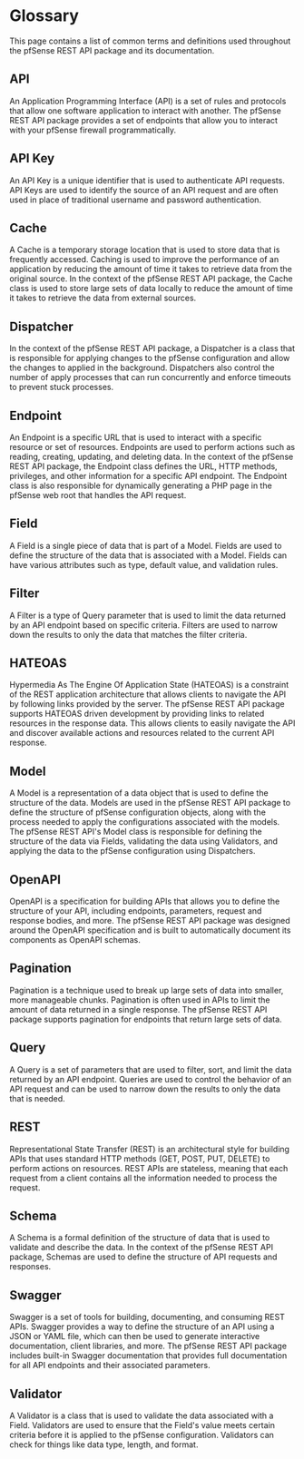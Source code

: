 # Glossary

This page contains a list of common terms and definitions used throughout the pfSense REST API package and its documentation.

## API

An Application Programming Interface (API) is a set of rules and protocols that allow one software application to interact with another. The pfSense REST API package provides a set of endpoints that allow you to interact with your pfSense firewall programmatically.

## API Key

An API Key is a unique identifier that is used to authenticate API requests. API Keys are used to identify the source of an API request and are often used in place of traditional username and password authentication.

## Cache

A Cache is a temporary storage location that is used to store data that is frequently accessed. Caching is used to improve the performance of an application by reducing the amount of time it takes to retrieve data from the original source. In the context of the pfSense REST API package, the Cache class is used to store large sets of data locally to reduce the amount of time it takes to retrieve the data from external sources.

## Dispatcher

In the context of the pfSense REST API package, a Dispatcher is a class that is responsible for applying changes to the pfSense configuration and allow the changes to applied in the background. Dispatchers also control the number of apply processes that can run concurrently and enforce timeouts to prevent stuck processes.

## Endpoint

An Endpoint is a specific URL that is used to interact with a specific resource or set of resources. Endpoints are used to perform actions such as reading, creating, updating, and deleting data. In the context of the pfSense REST API package, the Endpoint class defines the URL, HTTP methods, privileges, and other information for a specific API endpoint. The Endpoint class is also responsible for dynamically generating a PHP page in the pfSense web root that handles the API request.

## Field

A Field is a single piece of data that is part of a Model. Fields are used to define the structure of the data that is associated with a Model. Fields can have various attributes such as type, default value, and validation rules.

## Filter

A Filter is a type of Query parameter that is used to limit the data returned by an API endpoint based on specific criteria. Filters are used to narrow down the results to only the data that matches the filter criteria.

## HATEOAS

Hypermedia As The Engine Of Application State (HATEOAS) is a constraint of the REST application architecture that allows clients to navigate the API by following links provided by the server. The pfSense REST API package supports HATEOAS driven development by providing links to related resources in the response data. This allows clients to easily navigate the API and discover available actions and resources related to the current API response.

## Model

A Model is a representation of a data object that is used to define the structure of the data. Models are used in the pfSense REST API package to define the structure of pfSense configuration objects, along with the process needed to apply the configurations associated with the models. The pfSense REST API's Model class is responsible for defining the structure of the data via Fields, validating the data using Validators, and applying the data to the pfSense configuration using Dispatchers.

## OpenAPI

OpenAPI is a specification for building APIs that allows you to define the structure of your API, including endpoints, parameters, request and response bodies, and more. The pfSense REST API package was designed around the OpenAPI specification and is built to automatically document its components as OpenAPI schemas.

## Pagination

Pagination is a technique used to break up large sets of data into smaller, more manageable chunks. Pagination is often used in APIs to limit the amount of data returned in a single response. The pfSense REST API package supports pagination for endpoints that return large sets of data.

## Query

A Query is a set of parameters that are used to filter, sort, and limit the data returned by an API endpoint. Queries are used to control the behavior of an API request and can be used to narrow down the results to only the data that is needed.

## REST

Representational State Transfer (REST) is an architectural style for building APIs that uses standard HTTP methods (GET, POST, PUT, DELETE) to perform actions on resources. REST APIs are stateless, meaning that each request from a client contains all the information needed to process the request.

## Schema

A Schema is a formal definition of the structure of data that is used to validate and describe the data. In the context of the pfSense REST API package, Schemas are used to define the structure of API requests and responses.

## Swagger

Swagger is a set of tools for building, documenting, and consuming REST APIs. Swagger provides a way to define the structure of an API using a JSON or YAML file, which can then be used to generate interactive documentation, client libraries, and more. The pfSense REST API package includes built-in Swagger documentation that provides full documentation for all API endpoints and their associated parameters.

## Validator

A Validator is a class that is used to validate the data associated with a Field. Validators are used to ensure that the Field's value meets certain criteria before it is applied to the pfSense configuration. Validators can check for things like data type, length,
and format.

